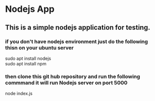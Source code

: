 # Nodejs App
## This is a simple nodejs application for testing. 
### if  you don't have nodejs environment just do the following thisn on your ubuntu server 
sudo apt install nodejs </br>
sudo apt install npm 

### then clone this git hub repository and run the following commmand it will run Nodejs server on port 5000
node index.js
